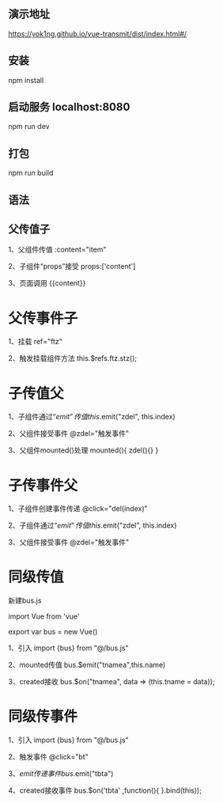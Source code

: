 ## 演示地址
https://yok1ng.github.io/vue-transmit/dist/index.html#/

## 安装
npm install

## 启动服务 localhost:8080
npm run dev

## 打包
npm run build

## 语法

## 父传值子
1、父组件传值     :content="item"

2、子组件“props”接受     props:['content']

3、页面调用     {{content}}

# 父传事件子
1、挂载     ref="ftz"

2、触发挂载组件方法     this.$refs.ftz.stz();

# 子传值父
1、子组件通过“$emit”传值     this.$emit("zdel", this.index)

2、父组件接受事件     @zdel="触发事件"

3、父组件mounted()处理     mounted(){ zdel(){} }

# 子传事件父
1、子组件创建事件传递     @click="del(index)"

2、子组件通过“$emit”传值     this.$emit("zdel", this.index)

3、父组件接受事件     @zdel="触发事件"

# 同级传值
新建bus.js

import Vue from 'vue'

export var bus = new Vue()

1、引入     import {bus} from "@/bus.js"

2、mounted传值     bus.$emit("tnamea",this.name)

3、created接收     bus.$on("tnamea", data => (this.tname = data));

# 同级传事件
1、引入     import {bus} from "@/bus.js"

2、触发事件     @click="bt"

3、$emit传递事件     bus.$emit("tbta")

4、created接收事件     bus.$on('tbta' ,function(){ }.bind(this));
